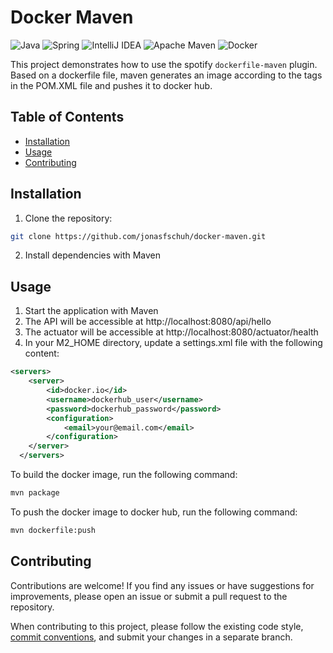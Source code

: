 # Docker Maven 

![Java](https://img.shields.io/badge/java-%23ED8B00.svg?style=for-the-badge&logo=openjdk&logoColor=white)
![Spring](https://img.shields.io/badge/spring-%236DB33F.svg?style=for-the-badge&logo=spring&logoColor=white)
![IntelliJ IDEA](https://img.shields.io/badge/IntelliJIDEA-000000.svg?style=for-the-badge&logo=intellij-idea&logoColor=white)
![Apache Maven](https://img.shields.io/badge/Apache%20Maven-C71A36?style=for-the-badge&logo=Apache%20Maven&logoColor=white)
![Docker](https://img.shields.io/badge/docker-%230db7ed.svg?style=for-the-badge&logo=docker&logoColor=white)


This project demonstrates how to use the spotify <code class="cx pa pb pc pd b">dockerfile-maven</code> 
plugin. Based on a dockerfile file, maven generates an image according to the tags in the POM.XML file and pushes it to docker hub.

## Table of Contents

- [Installation](#installation)
- [Usage](#usage)
- [Contributing](#contributing)

## Installation

1. Clone the repository:

```bash
git clone https://github.com/jonasfschuh/docker-maven.git
```

2. Install dependencies with Maven

## Usage

1. Start the application with Maven
2. The API will be accessible at http://localhost:8080/api/hello
3. The actuator will be accessible at http://localhost:8080/actuator/health
4. In your M2_HOME directory, update a settings.xml file with the following content:
```xml
<servers>
	<server>
		<id>docker.io</id>
		<username>dockerhub_user</username>
		<password>dockerhub_password</password>
		<configuration>
			<email>your@email.com</email>
		</configuration>
	</server>    
  </servers>

```

To build the docker image, run the following command:
```bash
mvn package
```

To push the docker image to docker hub, run the following command:
```bash
mvn dockerfile:push
```


## Contributing

Contributions are welcome! If you find any issues or have suggestions for improvements, please open an issue or submit a pull request to the repository.

When contributing to this project, please follow the existing code style, [commit conventions](https://www.conventionalcommits.org/en/v1.0.0/), and submit your changes in a separate branch.

